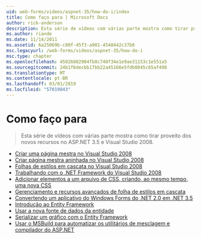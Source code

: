 ```yaml
---
uid: web-forms/videos/aspnet-35/how-do-i/index
title: Como faço para | Microsoft Docs
author: rick-anderson
description: Esta série de vídeos com várias parte mostra como tirar proveito dos novos recursos no ASP.NET 3.5 e Visual Studio 2008.
ms.author: riande
ms.date: 11/14/2011
ms.assetid: 6a25069b-c80f-45f3-a901-4548442c37b6
msc.legacyurl: /web-forms/videos/aspnet-35/how-do-i
msc.type: chapter
ms.openlocfilehash: 45026082904fb8c740f34e1e9ae31153c1e551a5
ms.sourcegitcommit: 24b1f6decbb17bb22a45166e5fdb0845c65af498
ms.translationtype: MT
ms.contentlocale: pt-BR
ms.lasthandoff: 03/01/2019
ms.locfileid: "57019843"
---
```

<a name="how-do-i"></a>Como faço para
====================
> Esta série de vídeos com várias parte mostra como tirar proveito dos novos recursos no ASP.NET 3.5 e Visual Studio 2008.


- [Criar uma página mestra no Visual Studio 2008](how-do-i-create-a-master-page-in-visual-studio-2008.md)
- [Criar página mestra aninhada no Visual Studio 2008](how-do-i-create-nested-master-page-in-visual-studio-2008.md)
- [Folhas de estilos em cascata no Visual Studio 2008](how-do-i-cascading-style-sheets-in-visual-studio-2008.md)
- [Trabalhando com o .NET Framework do Visual Studio 2008](how-do-i-working-with-visual-studio-2008-net-framework.md)
- [Adicionar elementos a um arquivo de CSS, criando, ao mesmo tempo, uma nova CSS](how-do-i-adding-elements-to-a-css-file-and-create-new-css-on-the-fly.md)
- [Gerenciamento e recursos avançados de folha de estilos em cascata](how-do-i-advance-cascading-style-sheet-features-and-management.md)
- [Convertendo um aplicativo do Windows Forms do .NET 2.0 em .NET 3.5](how-do-i-converting-a-net-20-windows-forms-application-to-net-35.md)
- [Introdução ao Entity Framework](how-do-i-get-started-with-the-entity-framework.md)
- [Usar a nova fonte de dados da entidade](how-do-i-use-the-new-entity-data-source.md)
- [Serializar um gráfico com o Entity Framework](how-do-i-serialize-a-graph-with-the-entity-framework.md)
- [Usar o MSBuild para automatizar os utilitários de mesclagem e compilador do ASP.NET](how-do-i-use-msbuild-to-automate-the-aspnet-compiler-and-merge-utilities.md)
